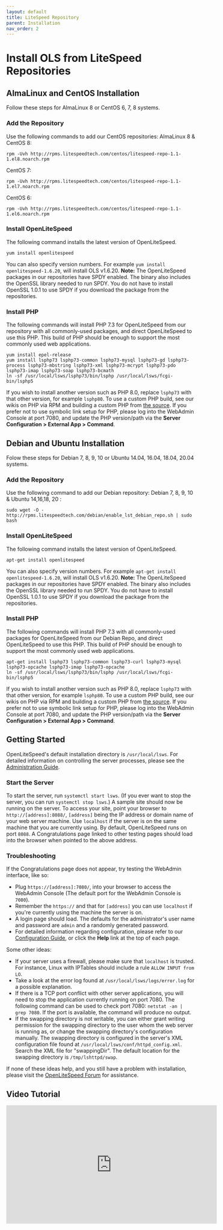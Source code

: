 ```yaml
---
layout: default
title: LiteSpeed Repository
parent: Installation
nav_order: 2
---
```


# Install OLS from LiteSpeed Repositories

## AlmaLinux and CentOS Installation

Follow these steps for AlmaLinux 8 or CentOS 6, 7, 8 systems.

### Add the Repository

Use the following commands to add our CentOS repositories:
AlmaLinux 8 & CentOS 8: 

    rpm -Uvh http://rpms.litespeedtech.com/centos/litespeed-repo-1.1-1.el8.noarch.rpm

CentOS 7:

    rpm -Uvh http://rpms.litespeedtech.com/centos/litespeed-repo-1.1-1.el7.noarch.rpm

CentOS 6: 

    rpm -Uvh http://rpms.litespeedtech.com/centos/litespeed-repo-1.1-1.el6.noarch.rpm

### Install OpenLiteSpeed

The following command installs the latest version of OpenLiteSpeed.

``` line-numbers
yum install openlitespeed
```

You can also specify version numbers. For example `yum install openlitespeed-1.6.20`, will install OLS v1.6.20.
**Note:** The OpenLiteSpeed packages in our repositories have SPDY enabled. The binary also includes the OpenSSL library needed to run SPDY. You do not have to install OpenSSL 1.0.1 to use SPDY if you download the package from the repositories.

### Install PHP

The following commands will install PHP 7.3 for OpenLiteSpeed from our repository with all commonly-used packages, and direct OpenLiteSpeed to use this PHP. This build of PHP should be enough to support the most commonly used web applications.

``` line-numbers
yum install epel-release
yum install lsphp73 lsphp73-common lsphp73-mysql lsphp73-gd lsphp73-process lsphp73-mbstring lsphp73-xml lsphp73-mcrypt lsphp73-pdo lsphp73-imap lsphp73-soap lsphp73-bcmath
ln -sf /usr/local/lsws/lsphp73/bin/lsphp /usr/local/lsws/fcgi-bin/lsphp5
```

If you wish to install another version such as PHP 8.0, replace `lsphp73` with that other version, for example `lsphp80`.
To use a custom PHP build, see our wikis on PHP via RPM and building a custom PHP from [the source](https://docs.litespeedtech.com/extapp/php/getting_started/#source).
If you prefer not to use symbolic link setup for PHP, please log into the WebAdmin Console at port 7080, and update the PHP version/path via the **Server Configuration \> External App \> Command**.

## Debian and Ubuntu Installation

Folow these steps for Debian 7, 8, 9, 10 or Ubuntu 14.04, 16.04, 18.04, 20.04 systems.

### Add the Repository

Use the following command to add our Debian repository:
Debian 7, 8, 9, 10 & Ubuntu 14,16,18, 20 :

    sudo wget -O - http://rpms.litespeedtech.com/debian/enable_lst_debian_repo.sh | sudo bash

### Install OpenLiteSpeed

The following command installs the latest version of OpenLiteSpeed.

``` line-numbers
apt-get install openlitespeed
```

You can also specify version numbers. For example `apt-get install openlitespeed-1.6.20`, will install OLS v1.6.20.
**Note:** The OpenLiteSpeed packages in our repositories have SPDY enabled. The binary also includes the OpenSSL library needed to run SPDY. You do not have to install OpenSSL 1.0.1 to use SPDY if you download the package from the repositories.

### <span class="mw-headline">Install PHP</span>

The following commands will install PHP 7.3 with all commonly-used packages for OpenLiteSpeed from our Debian Repo, and direct OpenLiteSpeed to use this PHP. This build of PHP should be enough to support the most commonly used web applications.

``` line-numbers
apt-get install lsphp73 lsphp73-common lsphp73-curl lsphp73-mysql lsphp73-opcache lsphp73-imap lsphp73-opcache 
ln -sf /usr/local/lsws/lsphp73/bin/lsphp /usr/local/lsws/fcgi-bin/lsphp5
```

If you wish to install another version such as PHP 8.0, replace `lsphp73` with that other version, for example `lsphp80`.
To use a custom PHP build, see our wikis on PHP via RPM and building a custom PHP from [the source](https://docs.litespeedtech.com/extapp/php/getting_started/#source).
If you prefer not to use symbolic link setup for PHP, please log into the WebAdmin Console at port 7080, and update the PHP version/path via the **Server Configuration \> External App \> Command**.

## Getting Started

OpenLiteSpeed's default installation directory is `/usr/local/lsws`. For detailed information on controlling the server processes, please see the [Administration Guide](https://openlitespeed.org/kb/command-references-for-administration/).

### Start the Server

To start the server, run `systemctl start lsws`. (If you ever want to stop the server, you can run `systemctl stop lsws`.)
A sample site should now be running on the server.
To access your site, point your browser to `http://[address]:8088/`, `[address]` being the IP address or domain name of your web server machine. Use `localhost` if the server is on the same machine that you are currently using. By default, OpenLiteSpeed runs on port `8088`.
A Congratulations page linked to other testing pages should load into the browser when pointed to the above address.

### Troubleshooting

If the Congratulations page does not appear, try testing the WebAdmin interface, like so:

  - Plug `https://[address]:7080/`, into your browser to access the WebAdmin Console (The default port for the WebAdmin Console is `7080`).
  - Remember the `https://` and that for `[address]` you can use `localhost` if you're currently using the machine the server is on.
  - A login page should load. The defaults for the administrator's user name and password are `admin` and a randomly generated password.
  - For detailed information regarding configuration, please refer to our [Configuration Guide](https://openlitespeed.org/kb/category/configuration/), or click the **Help** link at the top of each page.

Some other ideas:

  - If your server uses a firewall, please make sure that `localhost` is trusted. For instance, Linux with IPTables should include a rule `ALLOW INPUT from LO`.
  - Take a look at the error log found at `/usr/local/lsws/logs/error.log` for a possible explanation.
  - If there is a TCP port conflict with other server applications, you will need to stop the application currently running on port 7080. The following command can be used to check port 7080: `netstat -an | grep 7080`. If the port is available, the command will produce no output.
  - If the swapping directory is not writable, you can either grant writing permission for the swapping directory to the user whom the web server is running as, or change the swapping directory's configuration manually. The swapping directory is configured in the server's XML configuration file found at `/usr/local/lsws/conf/httpd_config.xml`. Search the XML file for "swappingDir". The default location for the swapping directory is `/tmp/lshttpd/swap`.

If none of these ideas help, and you still have a problem with installation, please visit the [OpenLiteSpeed Forum](https://forum.openlitespeed.org/) for assistance.

## Video Tutorial
<iframe title="YouTube video player" src="https://www.youtube.com/embed/urnHwEQ2eAE" width="560" height="315" frameborder="0" allowfullscreen="allowfullscreen"></iframe>
